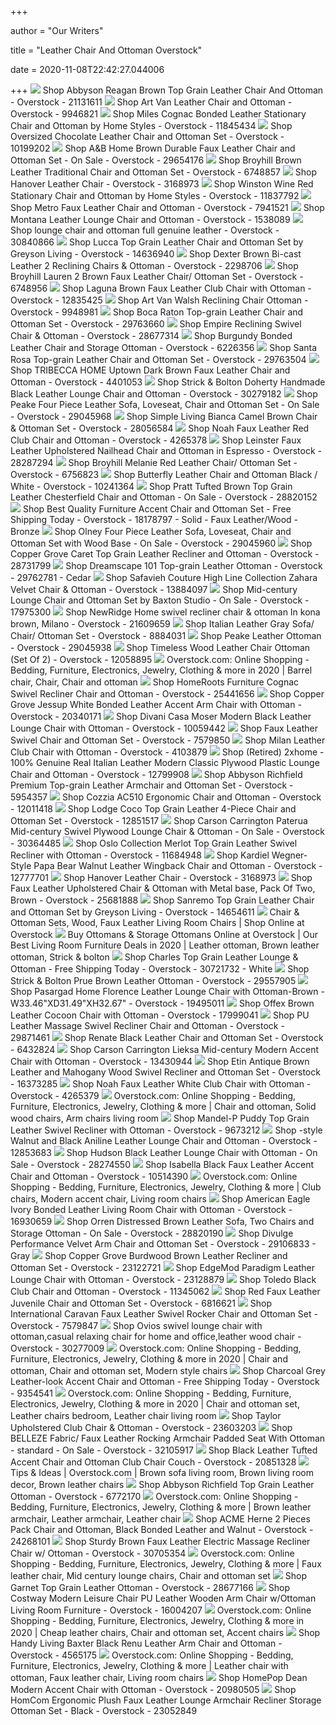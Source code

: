 +++
        
author = "Our Writers"
        
title = "Leather Chair And Ottoman Overstock"
        
date = 2020-11-08T22:42:27.044006
        
+++
[ ![](https://ak1.ostkcdn.com/images/products/21131611/Abbyson-Reagan-Brown-Top-Grain-Leather-Chair-And-Ottoman-13f71493-4ebf-4a46-b1d3-98e2693888cf_600.jpg?impolicy=medium)](https://ak1.ostkcdn.com/images/products/21131611/Abbyson-Reagan-Brown-Top-Grain-Leather-Chair-And-Ottoman-13f71493-4ebf-4a46-b1d3-98e2693888cf_600.jpg?impolicy=medium) Shop Abbyson Reagan Brown Top Grain Leather Chair And Ottoman - Overstock -  21131611
[ ![](https://ak1.ostkcdn.com/images/products/9946821/Art-Van-Leather-Chair-Ottoman-d8150841-d422-4f32-990a-16f063821f6f_600.jpg?impolicy=medium)](https://ak1.ostkcdn.com/images/products/9946821/Art-Van-Leather-Chair-Ottoman-d8150841-d422-4f32-990a-16f063821f6f_600.jpg?impolicy=medium) Shop Art Van Leather Chair and Ottoman - Overstock - 9946821
[ ![](https://ak1.ostkcdn.com/images/products/11845434/Miles-Stationary-Chair-and-Ottoman-3be2cb0a-f6da-46d7-9a63-af45a3c02a27_600.jpg?impolicy=medium)](https://ak1.ostkcdn.com/images/products/11845434/Miles-Stationary-Chair-and-Ottoman-3be2cb0a-f6da-46d7-9a63-af45a3c02a27_600.jpg?impolicy=medium) Shop Miles Cognac Bonded Leather Stationary Chair and Ottoman by Home  Styles - Overstock - 11845434
[ ![](https://ak1.ostkcdn.com/images/products/10199202/Somette-Oversized-Chocolate-Leather-Chair-and-Ottoman-Set-45077bb7-a4d7-42d7-8a8f-af46779dd25a_600.jpg?impolicy=medium)](https://ak1.ostkcdn.com/images/products/10199202/Somette-Oversized-Chocolate-Leather-Chair-and-Ottoman-Set-45077bb7-a4d7-42d7-8a8f-af46779dd25a_600.jpg?impolicy=medium) Shop Oversized Chocolate Leather Chair and Ottoman Set - Overstock -  10199202
[ ![](https://ak1.ostkcdn.com/images/products/is/images/direct/c84fe196152c6e22fa33743d2bc238e41d536e98/Brown-Durable-Faux-Leather-Chair-and-Ottoman-Set.jpg?impolicy=medium)](https://ak1.ostkcdn.com/images/products/is/images/direct/c84fe196152c6e22fa33743d2bc238e41d536e98/Brown-Durable-Faux-Leather-Chair-and-Ottoman-Set.jpg?impolicy=medium) Shop A&B Home Brown Durable Faux Leather Chair and Ottoman Set - On Sale -  Overstock - 29654176
[ ![](https://ak1.ostkcdn.com/images/products/6748857/Broyhill-Brown-Leather-Traditional-Chair-and-Ottoman-Set-0c21fa95-6866-4e53-b2fb-ea7a47ea3d87_600.jpg?impolicy=medium)](https://ak1.ostkcdn.com/images/products/6748857/Broyhill-Brown-Leather-Traditional-Chair-and-Ottoman-Set-0c21fa95-6866-4e53-b2fb-ea7a47ea3d87_600.jpg?impolicy=medium) Shop Broyhill Brown Leather Traditional Chair and Ottoman Set - Overstock -  6748857
[ ![](https://ak1.ostkcdn.com/images/products/3/P11290056.jpg?impolicy=medium)](https://ak1.ostkcdn.com/images/products/3/P11290056.jpg?impolicy=medium) Shop Hanover Leather Chair - Overstock - 3168973
[ ![](https://ak1.ostkcdn.com/images/products/11837792/Winston-Stationary-Chair-and-Ottoman-ca476583-d7d9-479b-825f-eb0a01db9aa2_600.jpg?impolicy=medium)](https://ak1.ostkcdn.com/images/products/11837792/Winston-Stationary-Chair-and-Ottoman-ca476583-d7d9-479b-825f-eb0a01db9aa2_600.jpg?impolicy=medium) Shop Winston Wine Red Stationary Chair and Ottoman by Home Styles -  Overstock - 11837792
[ ![](https://ak1.ostkcdn.com/images/products/7941521/Metro-Leather-Chair-and-Ottoman-f03847e1-5d2e-41e8-aac2-a1c74b39d02f_600.jpg?impolicy=medium)](https://ak1.ostkcdn.com/images/products/7941521/Metro-Leather-Chair-and-Ottoman-f03847e1-5d2e-41e8-aac2-a1c74b39d02f_600.jpg?impolicy=medium) Shop Metro Faux Leather Chair and Ottoman - Overstock - 7941521
[ ![](https://ak1.ostkcdn.com/images/products/P930614.jpg?impolicy=medium)](https://ak1.ostkcdn.com/images/products/P930614.jpg?impolicy=medium) Shop Montana Leather Lounge Chair and Ottoman - Overstock - 1538089
[ ![](https://ak1.ostkcdn.com/images/products/is/images/direct/c1d236b1872d2f3892e288d092b9c7a2b771866e/lounge-chair-and-ottoman-full-genuine-leather.jpg?impolicy=medium)](https://ak1.ostkcdn.com/images/products/is/images/direct/c1d236b1872d2f3892e288d092b9c7a2b771866e/lounge-chair-and-ottoman-full-genuine-leather.jpg?impolicy=medium) Shop lounge chair and ottoman full genuine leather - Overstock - 30840866
[ ![](https://ak1.ostkcdn.com/images/products/14636940/Lucca-Top-Grain-Leather-Chair-and-Ottoman-Set-by-Greyson-Living-23aeb801-8946-4dc0-ac52-72ae91ed3d8b_600.jpg?impolicy=medium)](https://ak1.ostkcdn.com/images/products/14636940/Lucca-Top-Grain-Leather-Chair-and-Ottoman-Set-by-Greyson-Living-23aeb801-8946-4dc0-ac52-72ae91ed3d8b_600.jpg?impolicy=medium) Shop Lucca Top Grain Leather Chair and Ottoman Set by Greyson Living -  Overstock - 14636940
[ ![](https://ak1.ostkcdn.com/images/products/P10545794b.jpg?impolicy=medium)](https://ak1.ostkcdn.com/images/products/P10545794b.jpg?impolicy=medium) Shop Dexter Brown Bi-cast Leather 2 Reclining Chairs & Ottoman - Overstock  - 2298706
[ ![](https://ak1.ostkcdn.com/images/products/6748956/Broyhill-Lauren-2-Brown-Faux-Leather-Chair-Ottoman-Set-e5312a6f-41b8-4ede-914a-5a8150cf49c0_600.jpg?impolicy=medium)](https://ak1.ostkcdn.com/images/products/6748956/Broyhill-Lauren-2-Brown-Faux-Leather-Chair-Ottoman-Set-e5312a6f-41b8-4ede-914a-5a8150cf49c0_600.jpg?impolicy=medium) Shop Broyhill Lauren 2 Brown Faux Leather Chair/ Ottoman Set - Overstock -  6748956
[ ![](https://ak1.ostkcdn.com/images/products/12835425/Laguna-Brown-Faux-Leather-Club-Chair-with-Ottoman-d758969e-1632-4ca3-a142-37d7433f6758_600.jpg?impolicy=medium)](https://ak1.ostkcdn.com/images/products/12835425/Laguna-Brown-Faux-Leather-Club-Chair-with-Ottoman-d758969e-1632-4ca3-a142-37d7433f6758_600.jpg?impolicy=medium) Shop Laguna Brown Faux Leather Club Chair with Ottoman - Overstock -  12835425
[ ![](https://ak1.ostkcdn.com/images/products/9948981/Art-Van-Walsh-Reclining-Chair-Ottoman-431f5293-0a77-4692-a451-8fc882ede138_600.jpg?impolicy=medium)](https://ak1.ostkcdn.com/images/products/9948981/Art-Van-Walsh-Reclining-Chair-Ottoman-431f5293-0a77-4692-a451-8fc882ede138_600.jpg?impolicy=medium) Shop Art Van Walsh Reclining Chair Ottoman - Overstock - 9948981
[ ![](https://ak1.ostkcdn.com/images/products/29763660/Boca-Raton-Premium-Top-grain-Leather-Chair-and-Ottoman-Set-38-inches-high-x-38-inches-deep-x-31-inches-long-a861a318-cfc4-49e2-9246-0afe43323746_600.jpg?impolicy=medium)](https://ak1.ostkcdn.com/images/products/29763660/Boca-Raton-Premium-Top-grain-Leather-Chair-and-Ottoman-Set-38-inches-high-x-38-inches-deep-x-31-inches-long-a861a318-cfc4-49e2-9246-0afe43323746_600.jpg?impolicy=medium) Shop Boca Raton Top-grain Leather Chair and Ottoman Set - Overstock -  29763660
[ ![](https://ak1.ostkcdn.com/images/products/28677314/Empire-Reclining-Swivel-Chair-Ottoman-e471307e-aa0d-4fe0-a6a0-cb1cd36f93e7_600.jpg?impolicy=medium)](https://ak1.ostkcdn.com/images/products/28677314/Empire-Reclining-Swivel-Chair-Ottoman-e471307e-aa0d-4fe0-a6a0-cb1cd36f93e7_600.jpg?impolicy=medium) Shop Empire Reclining Swivel Chair & Ottoman - Overstock - 28677314
[ ![](https://ak1.ostkcdn.com/images/products/P13869724.jpg?impolicy=medium)](https://ak1.ostkcdn.com/images/products/P13869724.jpg?impolicy=medium) Shop Burgundy Bonded Leather Chair and Storage Ottoman - Overstock - 6226356
[ ![](https://ak1.ostkcdn.com/images/products/29763504/Santa-Rosa-Premium-Top-grain-Leather-Chair-and-Ottoman-Set-43-inches-high-x-38-inches-deep-x-31-inches-long-58fe6104-e53c-4f1d-b94e-5607d0b0760d_600.jpg?impolicy=medium)](https://ak1.ostkcdn.com/images/products/29763504/Santa-Rosa-Premium-Top-grain-Leather-Chair-and-Ottoman-Set-43-inches-high-x-38-inches-deep-x-31-inches-long-58fe6104-e53c-4f1d-b94e-5607d0b0760d_600.jpg?impolicy=medium) Shop Santa Rosa Top-grain Leather Chair and Ottoman Set - Overstock -  29763504
[ ![](https://ak1.ostkcdn.com/images/products/4401053/TRIBECCA-HOME-Uptown-Dark-Brown-Faux-Leather-Chair-and-Ottoman-c3813400-684a-4409-ad6b-58fc37f30676_600.jpg?impolicy=medium)](https://ak1.ostkcdn.com/images/products/4401053/TRIBECCA-HOME-Uptown-Dark-Brown-Faux-Leather-Chair-and-Ottoman-c3813400-684a-4409-ad6b-58fc37f30676_600.jpg?impolicy=medium) Shop TRIBECCA HOME Uptown Dark Brown Faux Leather Chair and Ottoman -  Overstock - 4401053
[ ![](https://ak1.ostkcdn.com/images/products/30279182/Strick-Bolton-Doherty-Handmade-Black-Leather-Chair-and-Ottoman-95fdc5da-6670-4205-bf9e-f297a01ba903_600.jpg?impolicy=medium)](https://ak1.ostkcdn.com/images/products/30279182/Strick-Bolton-Doherty-Handmade-Black-Leather-Chair-and-Ottoman-95fdc5da-6670-4205-bf9e-f297a01ba903_600.jpg?impolicy=medium) Shop Strick & Bolton Doherty Handmade Black Leather Lounge Chair and Ottoman  - Overstock - 30279182
[ ![](https://ak1.ostkcdn.com/images/products/29045968/Peake-Four-Piece-Leather-Sofa-Loveseat-Chair-and-Ottoman-Set-0c3ffd03-eabb-477a-bbee-b31b2401ca34_600.jpg?impolicy=medium)](https://ak1.ostkcdn.com/images/products/29045968/Peake-Four-Piece-Leather-Sofa-Loveseat-Chair-and-Ottoman-Set-0c3ffd03-eabb-477a-bbee-b31b2401ca34_600.jpg?impolicy=medium) Shop Peake Four Piece Leather Sofa, Loveseat, Chair and Ottoman Set - On  Sale - Overstock - 29045968
[ ![](https://ak1.ostkcdn.com/images/products/28056584/Simple-Living-Bianca-Brown-Faux-Leather-Upholstered-Chair-and-Ottoman-Set-082db5cc-5a18-4464-a154-d5dfbd404cb8_600.jpg?impolicy=medium)](https://ak1.ostkcdn.com/images/products/28056584/Simple-Living-Bianca-Brown-Faux-Leather-Upholstered-Chair-and-Ottoman-Set-082db5cc-5a18-4464-a154-d5dfbd404cb8_600.jpg?impolicy=medium) Shop Simple Living Bianca Camel Brown Chair & Ottoman Set - Overstock -  28056584
[ ![](https://ak1.ostkcdn.com/images/products/P12251015a.jpg?impolicy=medium)](https://ak1.ostkcdn.com/images/products/P12251015a.jpg?impolicy=medium) Shop Noah Faux Leather Red Club Chair and Ottoman - Overstock - 4265378
[ ![](https://ak1.ostkcdn.com/images/products/28287294/Leinster-Faux-Leather-Upholstered-Nailhead-Chair-and-Ottoman-in-Espresso-116e11e9-ffd8-417a-9ff8-4325bbe68179_600.jpg?impolicy=medium)](https://ak1.ostkcdn.com/images/products/28287294/Leinster-Faux-Leather-Upholstered-Nailhead-Chair-and-Ottoman-in-Espresso-116e11e9-ffd8-417a-9ff8-4325bbe68179_600.jpg?impolicy=medium) Shop Leinster Faux Leather Upholstered Nailhead Chair and Ottoman in  Espresso - Overstock - 28287294
[ ![](https://ak1.ostkcdn.com/images/products/P14299034.jpg?impolicy=medium)](https://ak1.ostkcdn.com/images/products/P14299034.jpg?impolicy=medium) Shop Broyhill Melanie Red Leather Chair/ Ottoman Set - Overstock - 6756823
[ ![](https://ak1.ostkcdn.com/images/products/10241364/Butterfly-Leather-Chair-and-Ottoman-Black-White-f43f4d83-40c0-4eb0-9e12-4b69ee1d41c0_600.jpg?impolicy=medium)](https://ak1.ostkcdn.com/images/products/10241364/Butterfly-Leather-Chair-and-Ottoman-Black-White-f43f4d83-40c0-4eb0-9e12-4b69ee1d41c0_600.jpg?impolicy=medium) Shop Butterfly Leather Chair and Ottoman Black / White - Overstock -  10241364
[ ![](https://ak1.ostkcdn.com/images/products/28820152/Pratt-Tufted-Brown-Top-Grain-Leather-Chesterfield-Chair-and-Ottoman-f4059857-6f19-45b9-b6e8-a01814a2cb5d_600.jpg?impolicy=medium)](https://ak1.ostkcdn.com/images/products/28820152/Pratt-Tufted-Brown-Top-Grain-Leather-Chesterfield-Chair-and-Ottoman-f4059857-6f19-45b9-b6e8-a01814a2cb5d_600.jpg?impolicy=medium) Shop Pratt Tufted Brown Top Grain Leather Chesterfield Chair and Ottoman -  On Sale - Overstock - 28820152
[ ![](https://ak1.ostkcdn.com/images/products/18178797/Best-Quality-Furniture-Accent-Chair-and-Ottoman-Set-5e80bd67-e8d2-4f34-902d-7d3e44b58a14_600.jpg?impolicy=medium)](https://ak1.ostkcdn.com/images/products/18178797/Best-Quality-Furniture-Accent-Chair-and-Ottoman-Set-5e80bd67-e8d2-4f34-902d-7d3e44b58a14_600.jpg?impolicy=medium) Shop Best Quality Furniture Accent Chair and Ottoman Set - Free Shipping  Today - Overstock - 18178797 - Solid - Faux Leather/Wood - Bronze
[ ![](https://ak1.ostkcdn.com/images/products/29045960/Olney-Four-Piece-Leather-Sofa-Loveseat-Chair-and-Ottoman-Set-with-Wood-Base-2025b5c7-66c9-4c57-9ae9-2ba5ddf6130f_600.jpg?impolicy=medium)](https://ak1.ostkcdn.com/images/products/29045960/Olney-Four-Piece-Leather-Sofa-Loveseat-Chair-and-Ottoman-Set-with-Wood-Base-2025b5c7-66c9-4c57-9ae9-2ba5ddf6130f_600.jpg?impolicy=medium) Shop Olney Four Piece Leather Sofa, Loveseat, Chair and Ottoman Set with  Wood Base - On Sale - Overstock - 29045960
[ ![](https://ak1.ostkcdn.com/images/products/28731799/Cecil-Top-Grain-Leather-Recliner-and-Ottoman-d7287e90-719e-46db-8484-a888d3964d42_600.jpg?impolicy=medium)](https://ak1.ostkcdn.com/images/products/28731799/Cecil-Top-Grain-Leather-Recliner-and-Ottoman-d7287e90-719e-46db-8484-a888d3964d42_600.jpg?impolicy=medium) Shop Copper Grove Caret Top Grain Leather Recliner and Ottoman - Overstock  - 28731799
[ ![](https://ak1.ostkcdn.com/images/products/29762781/Dreamscape-101-Premium-Top-grain-Leather-Ottoman-5f6430df-79c7-4249-a230-e81caa8b3541_600.jpg?impolicy=medium)](https://ak1.ostkcdn.com/images/products/29762781/Dreamscape-101-Premium-Top-grain-Leather-Ottoman-5f6430df-79c7-4249-a230-e81caa8b3541_600.jpg?impolicy=medium) Shop Dreamscape 101 Top-grain Leather Ottoman - Overstock - 29762781 - Cedar
[ ![](https://ak1.ostkcdn.com/images/products/13884097/Safavieh-Couture-Zahara-Velvet-Chair-Ottoman-Set-b1999f0d-b09e-40ca-a065-d0ff8282ee88_600.jpg?impolicy=medium)](https://ak1.ostkcdn.com/images/products/13884097/Safavieh-Couture-Zahara-Velvet-Chair-Ottoman-Set-b1999f0d-b09e-40ca-a065-d0ff8282ee88_600.jpg?impolicy=medium) Shop Safavieh Couture High Line Collection Zahara Velvet Chair & Ottoman -  Overstock - 13884097
[ ![](https://ak1.ostkcdn.com/images/products/17975300/Mid-Century-Lounge-Chair-and-Ottoman-Set-by-Baxton-Studio-09de2f42-db0a-42e3-b1a3-27217452dc1a_600.jpg?impolicy=medium)](https://ak1.ostkcdn.com/images/products/17975300/Mid-Century-Lounge-Chair-and-Ottoman-Set-by-Baxton-Studio-09de2f42-db0a-42e3-b1a3-27217452dc1a_600.jpg?impolicy=medium) Shop Mid-century Lounge Chair and Ottoman Set by Baxton Studio - On Sale -  Overstock - 17975300
[ ![](https://ak1.ostkcdn.com/images/products/21609659/New-Ridge-Home-Goods-swivel-recliner-chair-ottoman-In-kona-brown-Milano-fe9c9557-5386-40a6-8a47-cdfd30815f29_600.jpg?impolicy=medium)](https://ak1.ostkcdn.com/images/products/21609659/New-Ridge-Home-Goods-swivel-recliner-chair-ottoman-In-kona-brown-Milano-fe9c9557-5386-40a6-8a47-cdfd30815f29_600.jpg?impolicy=medium) Shop NewRidge Home swivel recliner chair & ottoman In kona brown, Milano -  Overstock - 21609659
[ ![](https://ak1.ostkcdn.com/images/products/8884031/Italian-Leather-Gray-Sofa-and-Chair-Ottoman-Set-855da097-e85a-49db-802f-2501d65eb3c0_600.jpg?impolicy=medium)](https://ak1.ostkcdn.com/images/products/8884031/Italian-Leather-Gray-Sofa-and-Chair-Ottoman-Set-855da097-e85a-49db-802f-2501d65eb3c0_600.jpg?impolicy=medium) Shop Italian Leather Gray Sofa/ Chair/ Ottoman Set - Overstock - 8884031
[ ![](https://ak1.ostkcdn.com/images/products/29045938/Peake-Leather-Ottoman-ac0ff53c-d958-4040-8dc4-5b8f13d28875_600.jpg?impolicy=medium)](https://ak1.ostkcdn.com/images/products/29045938/Peake-Leather-Ottoman-ac0ff53c-d958-4040-8dc4-5b8f13d28875_600.jpg?impolicy=medium) Shop Peake Leather Ottoman - Overstock - 29045938
[ ![](https://ak1.ostkcdn.com/images/products/12058895/Timeless-Wood-Leather-Chair-Ottoman-Set-Of-2-b82625e3-8b37-48fe-9171-ebc907095c03_600.jpg?impolicy=medium)](https://ak1.ostkcdn.com/images/products/12058895/Timeless-Wood-Leather-Chair-Ottoman-Set-Of-2-b82625e3-8b37-48fe-9171-ebc907095c03_600.jpg?impolicy=medium) Shop Timeless Wood Leather Chair Ottoman (Set Of 2) - Overstock - 12058895
[ ![](https://i.pinimg.com/736x/c5/3b/8a/c53b8ab16e63fa9c9f6b7ff8f2047b64.jpg)](https://i.pinimg.com/736x/c5/3b/8a/c53b8ab16e63fa9c9f6b7ff8f2047b64.jpg) Overstock.com: Online Shopping - Bedding, Furniture, Electronics, Jewelry,  Clothing & more in 2020 | Barrel chair, Chair, Chair and ottoman
[ ![](https://ak1.ostkcdn.com/images/products/25441656/HomeRoots-Furniture-Cognac-Swivel-Recliner-Chair-and-Ottoman-156e2cb5-846b-462a-81c4-bab495c0a515_600.jpg?impolicy=medium)](https://ak1.ostkcdn.com/images/products/25441656/HomeRoots-Furniture-Cognac-Swivel-Recliner-Chair-and-Ottoman-156e2cb5-846b-462a-81c4-bab495c0a515_600.jpg?impolicy=medium) Shop HomeRoots Furniture Cognac Swivel Recliner Chair and Ottoman -  Overstock - 25441656
[ ![](https://ak1.ostkcdn.com/images/products/is/images/direct/320a904d198ca9312d920e1ee9c78ecd52a9f4eb/Copper-Grove-Jessup-White-Bonded-Leather-Accent-Arm-Chair-with-Ottoman.jpg?impolicy=medium)](https://ak1.ostkcdn.com/images/products/is/images/direct/320a904d198ca9312d920e1ee9c78ecd52a9f4eb/Copper-Grove-Jessup-White-Bonded-Leather-Accent-Arm-Chair-with-Ottoman.jpg?impolicy=medium) Shop Copper Grove Jessup White Bonded Leather Accent Arm Chair with Ottoman  - Overstock - 20340171
[ ![](https://ak1.ostkcdn.com/images/products/10059442/Divani-Casa-Moser-Modern-Black-Leather-Lounge-Chair-with-Ottoman-87c08751-6188-4e33-bc83-dc82150740c7_320.jpg?impolicy=medium)](https://ak1.ostkcdn.com/images/products/10059442/Divani-Casa-Moser-Modern-Black-Leather-Lounge-Chair-with-Ottoman-87c08751-6188-4e33-bc83-dc82150740c7_320.jpg?impolicy=medium) Shop Divani Casa Moser Modern Black Leather Lounge Chair with Ottoman -  Overstock - 10059442
[ ![](https://ak1.ostkcdn.com/images/products/7579850/Faux-Leather-Swivel-Chair-and-Ottoman-Set-1139c7c9-8615-48e7-b325-f5910abdcf24_600.jpg?impolicy=medium)](https://ak1.ostkcdn.com/images/products/7579850/Faux-Leather-Swivel-Chair-and-Ottoman-Set-1139c7c9-8615-48e7-b325-f5910abdcf24_600.jpg?impolicy=medium) Shop Faux Leather Swivel Chair and Ottoman Set - Overstock - 7579850
[ ![](https://ak1.ostkcdn.com/images/products/4103879/Milan-Leather-Club-Chair-with-Ottoman-P12114046.jpg?impolicy=medium)](https://ak1.ostkcdn.com/images/products/4103879/Milan-Leather-Club-Chair-with-Ottoman-P12114046.jpg?impolicy=medium) Shop Milan Leather Club Chair with Ottoman - Overstock - 4103879
[ ![](https://ak1.ostkcdn.com/images/products/is/images/direct/7be2722804d8a496f0f01b8266e4640225c6d5de/2xhome---100%25-Genuine-Real-Italian-Leather-Modern-Classic-Plywood-Eames-Lounge-Chair-and-Ottoman---Eames-Chair.jpg?impolicy=medium)](https://ak1.ostkcdn.com/images/products/is/images/direct/7be2722804d8a496f0f01b8266e4640225c6d5de/2xhome---100%25-Genuine-Real-Italian-Leather-Modern-Classic-Plywood-Eames-Lounge-Chair-and-Ottoman---Eames-Chair.jpg?impolicy=medium) Shop (Retired) 2xhome - 100% Genuine Real Italian Leather Modern Classic  Plywood Plastic Lounge Chair and Ottoman - Overstock - 12799908
[ ![](https://ak1.ostkcdn.com/images/products/is/images/direct/205081cce8bb779b30e7f3e910fb1907fb366198/Abbyson-Richfield-Premium-Top-grain-Leather-Armchair-and-Ottoman-Set.jpg?impolicy=medium)](https://ak1.ostkcdn.com/images/products/is/images/direct/205081cce8bb779b30e7f3e910fb1907fb366198/Abbyson-Richfield-Premium-Top-grain-Leather-Armchair-and-Ottoman-Set.jpg?impolicy=medium) Shop Abbyson Richfield Premium Top-grain Leather Armchair and Ottoman Set -  Overstock - 5954357
[ ![](https://ak1.ostkcdn.com/images/products/12011418/Cozzia-Ergonomic-Chair-Ottoman-AC510-e7fc4a1c-6358-4ef4-a002-c683aee83c3a_600.jpg?impolicy=medium)](https://ak1.ostkcdn.com/images/products/12011418/Cozzia-Ergonomic-Chair-Ottoman-AC510-e7fc4a1c-6358-4ef4-a002-c683aee83c3a_600.jpg?impolicy=medium) Shop Cozzia AC510 Ergonomic Chair and Ottoman - Overstock - 12011418
[ ![](https://ak1.ostkcdn.com/images/products/12851517/Lodge-4-Piece-Top-Grain-Leather-Set-Including-2-Standard-Chairs-and-2-Storage-Ottomans-in-Coco-3a1540db-769b-418a-a61b-f0462f9f56ee_600.jpg?impolicy=medium)](https://ak1.ostkcdn.com/images/products/12851517/Lodge-4-Piece-Top-Grain-Leather-Set-Including-2-Standard-Chairs-and-2-Storage-Ottomans-in-Coco-3a1540db-769b-418a-a61b-f0462f9f56ee_600.jpg?impolicy=medium) Shop Lodge Coco Top Grain Leather 4-Piece Chair and Ottoman Set - Overstock  - 12851517
[ ![](https://ak1.ostkcdn.com/images/products/30364485/Carson-Carrington-Paterua-Mid-century-Swivel-Plywood-Lounge-Chair-Ottoman-7d309123-a597-4f68-b83c-3557007c76bb_600.jpg?impolicy=medium)](https://ak1.ostkcdn.com/images/products/30364485/Carson-Carrington-Paterua-Mid-century-Swivel-Plywood-Lounge-Chair-Ottoman-7d309123-a597-4f68-b83c-3557007c76bb_600.jpg?impolicy=medium) Shop Carson Carrington Paterua Mid-century Swivel Plywood Lounge Chair &  Ottoman - On Sale - Overstock - 30364485
[ ![](https://ak1.ostkcdn.com/images/products/11684948/Oslo-Collection-Merlot-Burgundy-Top-Grain-Leather-Swivel-Recliner-with-Ottoman-2098bf2f-ec79-47f2-bdb7-5098b8017e55_600.jpg?impolicy=medium)](https://ak1.ostkcdn.com/images/products/11684948/Oslo-Collection-Merlot-Burgundy-Top-Grain-Leather-Swivel-Recliner-with-Ottoman-2098bf2f-ec79-47f2-bdb7-5098b8017e55_600.jpg?impolicy=medium) Shop Oslo Collection Merlot Top Grain Leather Swivel Recliner with Ottoman  - Overstock - 11684948
[ ![](https://ak1.ostkcdn.com/images/products/12777701/Kardiel-Wegner-Style-Papa-Bear-Walnut-Leather-Wingback-Chair-and-Ottoman-4601c5ad-9e10-4a89-a1e9-a0f7fd19b6fa_600.jpg?impolicy=medium)](https://ak1.ostkcdn.com/images/products/12777701/Kardiel-Wegner-Style-Papa-Bear-Walnut-Leather-Wingback-Chair-and-Ottoman-4601c5ad-9e10-4a89-a1e9-a0f7fd19b6fa_600.jpg?impolicy=medium) Shop Kardiel Wegner-Style Papa Bear Walnut Leather Wingback Chair and  Ottoman - Overstock - 12777701
[ ![](https://ak1.ostkcdn.com/images/products/3/MLB11290056.jpg?impolicy=medium)](https://ak1.ostkcdn.com/images/products/3/MLB11290056.jpg?impolicy=medium) Shop Hanover Leather Chair - Overstock - 3168973
[ ![](https://ak1.ostkcdn.com/images/products/25681888/Faux-Leather-Upholstered-Chair-Ottoman-with-Metal-base-Pack-Of-Two-Brown-e7e5e435-82d2-4975-915b-cbdf04e711e5_600.jpg?impolicy=medium)](https://ak1.ostkcdn.com/images/products/25681888/Faux-Leather-Upholstered-Chair-Ottoman-with-Metal-base-Pack-Of-Two-Brown-e7e5e435-82d2-4975-915b-cbdf04e711e5_600.jpg?impolicy=medium) Shop Faux Leather Upholstered Chair & Ottoman with Metal base, Pack Of Two,  Brown - Overstock - 25681888
[ ![](https://ak1.ostkcdn.com/images/products/14654611/Sanremo-Top-Grain-Leather-Chair-and-Ottoman-Set-by-Greyson-Living-82ec5d79-2ea6-4183-ac92-f4cc2ccb18cb_600.jpg?impolicy=medium)](https://ak1.ostkcdn.com/images/products/14654611/Sanremo-Top-Grain-Leather-Chair-and-Ottoman-Set-by-Greyson-Living-82ec5d79-2ea6-4183-ac92-f4cc2ccb18cb_600.jpg?impolicy=medium) Shop Sanremo Top Grain Leather Chair and Ottoman Set by Greyson Living -  Overstock - 14654611
[ ![](https://ak1.ostkcdn.com/images/products/8767750/Uptown-Modern-Accent-Chair-and-Ottoman-by-iNSPIRE-Q-Classic-46d7d4d6-1139-452e-a9cc-ce84c354babb_1000.jpg)](https://ak1.ostkcdn.com/images/products/8767750/Uptown-Modern-Accent-Chair-and-Ottoman-by-iNSPIRE-Q-Classic-46d7d4d6-1139-452e-a9cc-ce84c354babb_1000.jpg) Chair & Ottoman Sets, Wood, Faux Leather Living Room Chairs | Shop Online  at Overstock
[ ![](https://i.pinimg.com/564x/9e/42/fa/9e42fae9718bb373ea1fcd6258071cb1.jpg)](https://i.pinimg.com/564x/9e/42/fa/9e42fae9718bb373ea1fcd6258071cb1.jpg) Buy Ottomans & Storage Ottomans Online at Overstock | Our Best Living Room  Furniture Deals in 2020 | Leather ottoman, Brown leather ottoman, Strick &  bolton
[ ![](https://ak1.ostkcdn.com/images/products/30721732/Charles-Top-Grain-Leather-Lounge-Ottoman-93f08a47-0c8c-44c0-8e40-7103777c7ea1_600.jpg?impolicy=medium)](https://ak1.ostkcdn.com/images/products/30721732/Charles-Top-Grain-Leather-Lounge-Ottoman-93f08a47-0c8c-44c0-8e40-7103777c7ea1_600.jpg?impolicy=medium) Shop Charles Top Grain Leather Lounge & Ottoman - Free Shipping Today -  Overstock - 30721732 - White
[ ![](https://ak1.ostkcdn.com/images/products/29557905/Berkley-Ottoman-ab1b3f51-8436-4290-a84a-a9753d671857_600.jpg?impolicy=medium)](https://ak1.ostkcdn.com/images/products/29557905/Berkley-Ottoman-ab1b3f51-8436-4290-a84a-a9753d671857_600.jpg?impolicy=medium) Shop Strick & Bolton Prue Brown Leather Ottoman - Overstock - 29557905
[ ![](https://ak1.ostkcdn.com/images/products/19495011/Pasargad-s-Florence-Leather-Lounge-Chair-Brown-566ce1e6-53e7-4464-8935-caa34e262c3a_600.jpg?impolicy=medium)](https://ak1.ostkcdn.com/images/products/19495011/Pasargad-s-Florence-Leather-Lounge-Chair-Brown-566ce1e6-53e7-4464-8935-caa34e262c3a_600.jpg?impolicy=medium) Shop Pasargad Home Florence Leather Lounge Chair with Ottoman-Brown -  W33.46"XD31.49"XH32.67" - Overstock - 19495011
[ ![](https://ak1.ostkcdn.com/images/products/is/images/direct/ced8f95fd79bf3e015dc2e05792a734f6cb4e634/Offex-Brown-Leather-Cocoon-Chair-with-Ottoman.jpg?impolicy=medium)](https://ak1.ostkcdn.com/images/products/is/images/direct/ced8f95fd79bf3e015dc2e05792a734f6cb4e634/Offex-Brown-Leather-Cocoon-Chair-with-Ottoman.jpg?impolicy=medium) Shop Offex Brown Leather Cocoon Chair with Ottoman - Overstock - 17999041
[ ![](https://ak1.ostkcdn.com/images/products/29871461/HOMCOM-PU-Leather-Massage-Swivel-Recliner-Chair-and-Ottoman-with-Bentwood-Base-0af9dcf4-af83-4f38-84bc-5a141ff39104_600.jpg?impolicy=medium)](https://ak1.ostkcdn.com/images/products/29871461/HOMCOM-PU-Leather-Massage-Swivel-Recliner-Chair-and-Ottoman-with-Bentwood-Base-0af9dcf4-af83-4f38-84bc-5a141ff39104_600.jpg?impolicy=medium) Shop PU Leather Massage Swivel Recliner Chair and Ottoman - Overstock -  29871461
[ ![](https://ak1.ostkcdn.com/images/products/6432824/Renate-Black-Leather-Chair-and-Ottoman-Set-a50019d8-f338-44e6-b762-4a276d35a415_600.jpg?impolicy=medium)](https://ak1.ostkcdn.com/images/products/6432824/Renate-Black-Leather-Chair-and-Ottoman-Set-a50019d8-f338-44e6-b762-4a276d35a415_600.jpg?impolicy=medium) Shop Renate Black Leather Chair and Ottoman Set - Overstock - 6432824
[ ![](https://ak1.ostkcdn.com/images/products/13430944/Rockwell-Mid-Century-Modern-Accent-Chair-with-Ottoman-in-Noise-Fabric-6541c769-96b9-44ca-b72b-295467c2ccf7_320.jpg?impolicy=medium)](https://ak1.ostkcdn.com/images/products/13430944/Rockwell-Mid-Century-Modern-Accent-Chair-with-Ottoman-in-Noise-Fabric-6541c769-96b9-44ca-b72b-295467c2ccf7_320.jpg?impolicy=medium) Shop Carson Carrington Lieksa Mid-century Modern Accent Chair with Ottoman  - Overstock - 13430944
[ ![](https://ak1.ostkcdn.com/images/products/16373285/Etin-Antique-Brown-Leather-Mahogany-Wood-Swivel-Recliner-and-Ottoman-Set-4cc809af-e92c-4dfc-a89a-550d9cdefd47_600.jpg?impolicy=medium)](https://ak1.ostkcdn.com/images/products/16373285/Etin-Antique-Brown-Leather-Mahogany-Wood-Swivel-Recliner-and-Ottoman-Set-4cc809af-e92c-4dfc-a89a-550d9cdefd47_600.jpg?impolicy=medium) Shop Etin Antique Brown Leather and Mahogany Wood Swivel Recliner and  Ottoman Set - Overstock - 16373285
[ ![](https://ak1.ostkcdn.com/images/products/P12251016a.jpg?impolicy=medium)](https://ak1.ostkcdn.com/images/products/P12251016a.jpg?impolicy=medium) Shop Noah Faux Leather White Club Chair with Ottoman - Overstock - 4265379
[ ![](https://i.pinimg.com/originals/7d/b4/c3/7db4c35befe2622bbfc6d60f01025829.png)](https://i.pinimg.com/originals/7d/b4/c3/7db4c35befe2622bbfc6d60f01025829.png) Overstock.com: Online Shopping - Bedding, Furniture, Electronics, Jewelry,  Clothing & more | Chair and ottoman, Solid wood chairs, Arm chairs living  room
[ ![](https://ak1.ostkcdn.com/images/products/9673212/Mandel-P-Puddy-Top-Grain-Leather-Swivel-Recliner-with-Ottoman-1994f294-6c81-450f-9077-2ce70e9eaf7c_320.jpg?impolicy=medium)](https://ak1.ostkcdn.com/images/products/9673212/Mandel-P-Puddy-Top-Grain-Leather-Swivel-Recliner-with-Ottoman-1994f294-6c81-450f-9077-2ce70e9eaf7c_320.jpg?impolicy=medium) Shop Mandel-P Puddy Top Grain Leather Swivel Recliner with Ottoman -  Overstock - 9673212
[ ![](https://ak1.ostkcdn.com/images/products/12853683/Mid-Century-Modern-Eames-Style-Lounge-Chair-with-Ottoman-Aniline-Leather-and-Walnut-Plywood-Black-1290da39-2b18-4db2-a396-a2c30fac3890_600.jpg?impolicy=medium)](https://ak1.ostkcdn.com/images/products/12853683/Mid-Century-Modern-Eames-Style-Lounge-Chair-with-Ottoman-Aniline-Leather-and-Walnut-Plywood-Black-1290da39-2b18-4db2-a396-a2c30fac3890_600.jpg?impolicy=medium) Shop -style Walnut and Black Aniline Leather Lounge Chair and Ottoman -  Overstock - 12853683
[ ![](https://ak1.ostkcdn.com/images/products/28274550/Hudson-Black-Leather-Lounge-Chair-with-Ottoman-9966a5eb-4edc-43db-9c02-3a9d0a2d45f3_600.jpg?impolicy=medium)](https://ak1.ostkcdn.com/images/products/28274550/Hudson-Black-Leather-Lounge-Chair-with-Ottoman-9966a5eb-4edc-43db-9c02-3a9d0a2d45f3_600.jpg?impolicy=medium) Shop Hudson Black Leather Lounge Chair with Ottoman - On Sale - Overstock -  28274550
[ ![](https://ak1.ostkcdn.com/images/products/10514390/Isabella-Black-Faux-Leather-Accent-Chair-and-Ottoman-d665ff43-1108-43f7-9dfc-9dc25494b174_600.jpg?impolicy=medium)](https://ak1.ostkcdn.com/images/products/10514390/Isabella-Black-Faux-Leather-Accent-Chair-and-Ottoman-d665ff43-1108-43f7-9dfc-9dc25494b174_600.jpg?impolicy=medium) Shop Isabella Black Faux Leather Accent Chair and Ottoman - Overstock -  10514390
[ ![](https://i.pinimg.com/originals/b6/5f/03/b65f03c791799be338a5769090d45d02.jpg)](https://i.pinimg.com/originals/b6/5f/03/b65f03c791799be338a5769090d45d02.jpg) Overstock.com: Online Shopping - Bedding, Furniture, Electronics, Jewelry,  Clothing & more | Club chairs, Modern accent chair, Living room chairs
[ ![](https://ak1.ostkcdn.com/images/products/16930659/American-Eagle-Ivory-Bonded-Leather-Living-Room-Chair-with-Ottoman-a24d2a75-163b-4315-844e-2f419c5d9b40_600.jpg?impolicy=medium)](https://ak1.ostkcdn.com/images/products/16930659/American-Eagle-Ivory-Bonded-Leather-Living-Room-Chair-with-Ottoman-a24d2a75-163b-4315-844e-2f419c5d9b40_600.jpg?impolicy=medium) Shop American Eagle Ivory Bonded Leather Living Room Chair with Ottoman -  Overstock - 16930659
[ ![](https://ak1.ostkcdn.com/images/products/28820190/Orren-Distressed-Brown-Leather-Sofa-Two-Chairs-and-Storage-Ottoman-748a46ee-0483-43a1-a961-0793c89b2187_600.jpg?impolicy=medium)](https://ak1.ostkcdn.com/images/products/28820190/Orren-Distressed-Brown-Leather-Sofa-Two-Chairs-and-Storage-Ottoman-748a46ee-0483-43a1-a961-0793c89b2187_600.jpg?impolicy=medium) Shop Orren Distressed Brown Leather Sofa, Two Chairs and Storage Ottoman -  On Sale - Overstock - 28820190
[ ![](https://ak1.ostkcdn.com/images/products/29106833/Divulge-Performance-Velvet-Arm-Chair-and-Ottoman-Set-e07562ff-577c-41db-a011-a202a85b4a61_600.jpg?impolicy=medium)](https://ak1.ostkcdn.com/images/products/29106833/Divulge-Performance-Velvet-Arm-Chair-and-Ottoman-Set-e07562ff-577c-41db-a011-a202a85b4a61_600.jpg?impolicy=medium) Shop Divulge Performance Velvet Arm Chair and Ottoman Set - Overstock -  29106833 - Gray
[ ![](https://ak1.ostkcdn.com/images/products/5828564/Harper-Blvd-Windsor-Brown-Leather-Recliner-and-Ottoman-Set-b52f4ae3-d464-4c1c-bf62-0b949b21cc3d_600.jpg?impolicy=medium)](https://ak1.ostkcdn.com/images/products/5828564/Harper-Blvd-Windsor-Brown-Leather-Recliner-and-Ottoman-Set-b52f4ae3-d464-4c1c-bf62-0b949b21cc3d_600.jpg?impolicy=medium) Shop Copper Grove Burdwood Brown Leather Recliner and Ottoman Set -  Overstock - 23122721
[ ![](https://ak1.ostkcdn.com/images/products/23128879/Poly-and-Bark-Paradigm-Leather-Lounge-Chair-with-Ottoman-e26916ce-716e-4a9b-aad4-3fc4669f7aea_600.jpg?impolicy=medium)](https://ak1.ostkcdn.com/images/products/23128879/Poly-and-Bark-Paradigm-Leather-Lounge-Chair-with-Ottoman-e26916ce-716e-4a9b-aad4-3fc4669f7aea_600.jpg?impolicy=medium) Shop EdgeMod Paradigm Leather Lounge Chair with Ottoman - Overstock -  23128879
[ ![](https://ak1.ostkcdn.com/images/products/11345062/Toledo-Black-Club-Chair-and-Ottoman-25dd5edb-dd04-42fc-8622-680b6b953ddc_600.jpg?impolicy=medium)](https://ak1.ostkcdn.com/images/products/11345062/Toledo-Black-Club-Chair-and-Ottoman-25dd5edb-dd04-42fc-8622-680b6b953ddc_600.jpg?impolicy=medium) Shop Toledo Black Club Chair and Ottoman - Overstock - 11345062
[ ![](https://ak1.ostkcdn.com/images/products/6816621/Red-Faux-Leather-Juvenile-Chair-and-Ottoman-Set-97e7573d-9b2b-4908-aef0-f555fec05a0d_600.jpg?impolicy=medium)](https://ak1.ostkcdn.com/images/products/6816621/Red-Faux-Leather-Juvenile-Chair-and-Ottoman-Set-97e7573d-9b2b-4908-aef0-f555fec05a0d_600.jpg?impolicy=medium) Shop Red Faux Leather Juvenile Chair and Ottoman Set - Overstock - 6816621
[ ![](https://ak1.ostkcdn.com/images/products/7579847/International-Caravan-Faux-Leather-Swivel-Rocker-Chair-and-Ottoman-Set-e393d375-220d-4d62-b881-26f891b03cd6_600.jpg?impolicy=medium)](https://ak1.ostkcdn.com/images/products/7579847/International-Caravan-Faux-Leather-Swivel-Rocker-Chair-and-Ottoman-Set-e393d375-220d-4d62-b881-26f891b03cd6_600.jpg?impolicy=medium) Shop International Caravan Faux Leather Swivel Rocker Chair and Ottoman Set  - Overstock - 7579847
[ ![](https://ak1.ostkcdn.com/images/products/30277009/Ovios-swivel-lounge-chair-with-ottoman-casual-relaxing-chair-for-home-and-office-leather-wood-chair-3c9e3999-ad9d-4aaf-971e-121761592048_600.jpg?impolicy=medium)](https://ak1.ostkcdn.com/images/products/30277009/Ovios-swivel-lounge-chair-with-ottoman-casual-relaxing-chair-for-home-and-office-leather-wood-chair-3c9e3999-ad9d-4aaf-971e-121761592048_600.jpg?impolicy=medium) Shop Ovios swivel lounge chair with ottoman,casual relaxing chair for home  and office,leather wood chair - Overstock - 30277009
[ ![](https://i.pinimg.com/originals/56/97/bd/5697bd753fb2513a8196a4aa19a2e914.png)](https://i.pinimg.com/originals/56/97/bd/5697bd753fb2513a8196a4aa19a2e914.png) Overstock.com: Online Shopping - Bedding, Furniture, Electronics, Jewelry,  Clothing & more in 2020 | Chair and ottoman, Chair and ottoman set, Modern  style chairs
[ ![](https://ak1.ostkcdn.com/images/products/9354541/Charcoal-Grey-Leather-look-Accent-Chair-and-Ottoman-4747b84f-9c91-4f6f-a8c9-d0b888b09e90_600.jpg?impolicy=medium)](https://ak1.ostkcdn.com/images/products/9354541/Charcoal-Grey-Leather-look-Accent-Chair-and-Ottoman-4747b84f-9c91-4f6f-a8c9-d0b888b09e90_600.jpg?impolicy=medium) Shop Charcoal Grey Leather-look Accent Chair and Ottoman - Free Shipping  Today - Overstock - 9354541
[ ![](https://i.pinimg.com/736x/60/c5/98/60c5986d7e8c4e1354111698de147afe.jpg)](https://i.pinimg.com/736x/60/c5/98/60c5986d7e8c4e1354111698de147afe.jpg) Overstock.com: Online Shopping - Bedding, Furniture, Electronics, Jewelry,  Clothing & more in 2020 | Chair and ottoman set, Leather chairs bedroom, Leather  chair living room
[ ![](https://ak1.ostkcdn.com/images/products/23603203/Taylor-Upholstered-Club-Chair-Ottoman-88d9bd53-162a-45a7-83dd-cafa886c57a9_600.jpg?impolicy=medium)](https://ak1.ostkcdn.com/images/products/23603203/Taylor-Upholstered-Club-Chair-Ottoman-88d9bd53-162a-45a7-83dd-cafa886c57a9_600.jpg?impolicy=medium) Shop Taylor Upholstered Club Chair & Ottoman - Overstock - 23603203
[ ![](https://ak1.ostkcdn.com/images/products/is/images/direct/0e7630b40c47db625b741c43caa9919824939b47/BELLEZE-Fabric--Faux-Leather-Rocking-Armchair-Padded-Seat-With-Ottoman.jpg?impolicy=medium)](https://ak1.ostkcdn.com/images/products/is/images/direct/0e7630b40c47db625b741c43caa9919824939b47/BELLEZE-Fabric--Faux-Leather-Rocking-Armchair-Padded-Seat-With-Ottoman.jpg?impolicy=medium) Shop BELLEZE Fabric/ Faux Leather Rocking Armchair Padded Seat With Ottoman  - standard - On Sale - Overstock - 32105917
[ ![](https://ak1.ostkcdn.com/images/products/20851328/Black-Leather-Tufted-Accent-Chair-and-Ottoman-Club-Chair-Couch-e7162c6b-058b-4d97-bfe6-bbdc9cca07ee_600.jpg?impolicy=medium)](https://ak1.ostkcdn.com/images/products/20851328/Black-Leather-Tufted-Accent-Chair-and-Ottoman-Club-Chair-Couch-e7162c6b-058b-4d97-bfe6-bbdc9cca07ee_600.jpg?impolicy=medium) Shop Black Leather Tufted Accent Chair and Ottoman Club Chair Couch -  Overstock - 20851328
[ ![](https://i.pinimg.com/originals/43/71/ba/4371ba0fd8677279aec152bcb483a763.jpg)](https://i.pinimg.com/originals/43/71/ba/4371ba0fd8677279aec152bcb483a763.jpg) Tips & Ideas | Overstock.com | Brown sofa living room, Brown living room  decor, Brown leather chairs
[ ![](https://ak1.ostkcdn.com/images/products/is/images/direct/d0c65a25fbc877ce353b8c9f82f167ba7f7e2db7/Abbyson-Richfield-Top-Grain-Leather-Ottoman.jpg?impolicy=medium)](https://ak1.ostkcdn.com/images/products/is/images/direct/d0c65a25fbc877ce353b8c9f82f167ba7f7e2db7/Abbyson-Richfield-Top-Grain-Leather-Ottoman.jpg?impolicy=medium) Shop Abbyson Richfield Top Grain Leather Ottoman - Overstock - 6772170
[ ![](https://i.pinimg.com/originals/00/1d/9c/001d9ce93aff07ff369a7253666a041a.jpg)](https://i.pinimg.com/originals/00/1d/9c/001d9ce93aff07ff369a7253666a041a.jpg) Overstock.com: Online Shopping - Bedding, Furniture, Electronics, Jewelry,  Clothing & more | Brown leather armchair, Leather armchair, Leather chair
[ ![](https://ak1.ostkcdn.com/images/products/24268101/ACME-Herne-2-Pieces-Pack-Chair-and-Ottoman-Black-Bonded-Leather-and-Walnut-170263a7-c577-4afb-842c-9b07e10eabce_600.jpg?impolicy=medium)](https://ak1.ostkcdn.com/images/products/24268101/ACME-Herne-2-Pieces-Pack-Chair-and-Ottoman-Black-Bonded-Leather-and-Walnut-170263a7-c577-4afb-842c-9b07e10eabce_600.jpg?impolicy=medium) Shop ACME Herne 2 Pieces Pack Chair and Ottoman, Black Bonded Leather and  Walnut - Overstock - 24268101
[ ![](https://ak1.ostkcdn.com/images/products/is/images/direct/00ab148fe0877b1a50b97ed51b3665e20cd356f3/Sturdy-Brown-Faux-Leather-Electric-Massage-Recliner-Chair-w--Ottoman.jpg?impolicy=medium)](https://ak1.ostkcdn.com/images/products/is/images/direct/00ab148fe0877b1a50b97ed51b3665e20cd356f3/Sturdy-Brown-Faux-Leather-Electric-Massage-Recliner-Chair-w--Ottoman.jpg?impolicy=medium) Shop Sturdy Brown Faux Leather Electric Massage Recliner Chair w/ Ottoman -  Overstock - 30705354
[ ![](https://i.pinimg.com/originals/02/3f/13/023f1347e03a45ee13cac98850d37db7.jpg)](https://i.pinimg.com/originals/02/3f/13/023f1347e03a45ee13cac98850d37db7.jpg) Overstock.com: Online Shopping - Bedding, Furniture, Electronics, Jewelry,  Clothing & more | Faux leather chair, Mid century lounge chairs, Chair and  ottoman set
[ ![](https://ak1.ostkcdn.com/images/products/28677166/Garnet-Top-Grain-Leather-Ottoman-82eaf249-e960-46d3-9261-23b772023698_600.jpg?impolicy=medium)](https://ak1.ostkcdn.com/images/products/28677166/Garnet-Top-Grain-Leather-Ottoman-82eaf249-e960-46d3-9261-23b772023698_600.jpg?impolicy=medium) Shop Garnet Top Grain Leather Ottoman - Overstock - 28677166
[ ![](https://ak1.ostkcdn.com/images/products/is/images/direct/a5d27a95e5b3daf0534213231088d61105626feb/Costway-Modern-Leisure-Chair-PU-Leather-Wooden-Arm-Chair-w-Ottoman-Living-Room-Furniture.jpg?impolicy=medium)](https://ak1.ostkcdn.com/images/products/is/images/direct/a5d27a95e5b3daf0534213231088d61105626feb/Costway-Modern-Leisure-Chair-PU-Leather-Wooden-Arm-Chair-w-Ottoman-Living-Room-Furniture.jpg?impolicy=medium) Shop Costway Modern Leisure Chair PU Leather Wooden Arm Chair w/Ottoman  Living Room Furniture - Overstock - 16004207
[ ![](https://i.pinimg.com/736x/a3/b8/0e/a3b80e3950e4802552aa097fae554f3f.jpg)](https://i.pinimg.com/736x/a3/b8/0e/a3b80e3950e4802552aa097fae554f3f.jpg) Overstock.com: Online Shopping - Bedding, Furniture, Electronics, Jewelry,  Clothing & more in 2020 | Cheap leather chairs, Chair and ottoman set,  Accent chairs
[ ![](https://ak1.ostkcdn.com/images/products/4565175/angelo-HOME-Baxter-Black-Renu-Leather-Arm-Chair-and-Ottoman-ebcf296f-7180-42f7-a387-0c25250a16bf_600.jpg?impolicy=medium)](https://ak1.ostkcdn.com/images/products/4565175/angelo-HOME-Baxter-Black-Renu-Leather-Arm-Chair-and-Ottoman-ebcf296f-7180-42f7-a387-0c25250a16bf_600.jpg?impolicy=medium) Shop Handy Living Baxter Black Renu Leather Arm Chair and Ottoman -  Overstock - 4565175
[ ![](https://i.pinimg.com/originals/fe/d3/2f/fed32ff1a84531f9d815953af1bb56f0.jpg)](https://i.pinimg.com/originals/fe/d3/2f/fed32ff1a84531f9d815953af1bb56f0.jpg) Overstock.com: Online Shopping - Bedding, Furniture, Electronics, Jewelry,  Clothing & more | Leather chair with ottoman, Faux leather chair, Living  room chairs
[ ![](https://ak1.ostkcdn.com/images/products/20980505/HomePop-Dean-Modern-Accent-Chair-with-Ottoman-984f3b35-269b-49df-9498-213d06c285e3_600.jpg?impolicy=medium)](https://ak1.ostkcdn.com/images/products/20980505/HomePop-Dean-Modern-Accent-Chair-with-Ottoman-984f3b35-269b-49df-9498-213d06c285e3_600.jpg?impolicy=medium) Shop HomePop Dean Modern Accent Chair with Ottoman - Overstock - 20980505
[ ![](https://ak1.ostkcdn.com/images/products/23052849/HomCom-Ergonomic-Plush-Faux-Leather-Lounge-Armchair-Recliner-Storage-Ottoman-Set-Black-32839048-c89f-43de-9c61-dfaa7e34d636_600.jpg?impolicy=medium)](https://ak1.ostkcdn.com/images/products/23052849/HomCom-Ergonomic-Plush-Faux-Leather-Lounge-Armchair-Recliner-Storage-Ottoman-Set-Black-32839048-c89f-43de-9c61-dfaa7e34d636_600.jpg?impolicy=medium) Shop HomCom Ergonomic Plush Faux Leather Lounge Armchair Recliner Storage  Ottoman Set - Black - Overstock - 23052849
